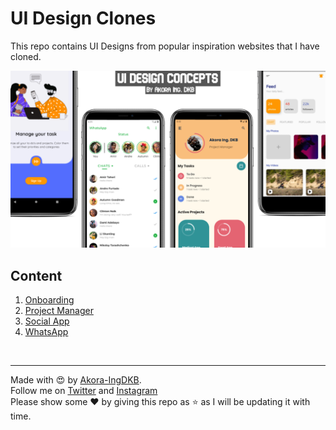# UI Design Clones
This repo contains UI Designs from popular inspiration websites that I have cloned.

<img src='ui_design_concepts.png' alt='UI Design Concepts By Akora Ing. DKB'/>

## Content
1. [Onboarding](https://github.com/Akora-IngDKB/ui-designs/tree/main/onboarding)
2. [Project Manager](https://github.com/Akora-IngDKB/ui-designs/tree/main/project_manager)
3. [Social App](https://github.com/Akora-IngDKB/ui-designs/tree/main/social_app)
4. [WhatsApp](https://github.com/Akora-IngDKB/ui-designs/tree/main/whatsapp)

<br>
<hr>

Made with :heart_eyes: by [Akora-IngDKB](https://github.com/Akora-IngDKB).  
Follow me on [Twitter](https://twitter.com/Akora_IngDKB) and [Instagram](https://www.instagram.com/akora_ingdkb/)   
Please show some :heart: by giving this repo as :star: as I will be updating it with time.  

